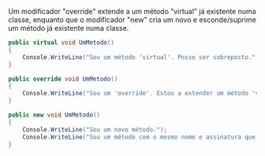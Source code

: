 Um modificador "override" extende a um método "virtual" já existente numa classe, enquanto que o modificador "new" cria um novo e esconde/suprime um método já existente numa classe.

```cs
public virtual void UmMetodo()  
{  
    Console.WriteLine("Sou um método 'virtual'. Posso ser sobreposto.");  
}
```
```cs
public override void UmMetodo()  
{  
    Console.WriteLine("Sou um 'override'. Estou a extender um método 'virtual'.");  
}
```
```cs
public new void UmMetodo()
{
    Console.WriteLine("Sou um novo método.");
    Console.WriteLine("Sou um método com o mesmo nome e assinatura que os métodos anteriores mas posso fazer coisas completamente diferentes.");
}
```
